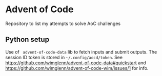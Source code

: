 # Advent of Code

Repository to list my attempts to solve AoC challenges

## Python setup

Use of ` advent-of-code-data` lib to fetch inputs and submit outputs. The
session ID token is stored in `~/.config/aocd/token`. See
https://github.com/wimglenn/advent-of-code-data#quickstart and
https://github.com/wimglenn/advent-of-code-wim/issues/1 for info.

